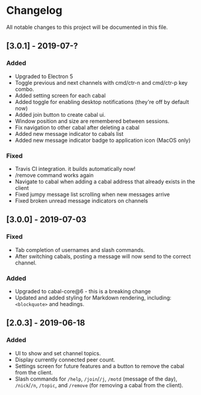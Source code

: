 # Changelog

All notable changes to this project will be documented in this file.

## [3.0.1] - 2019-07-?
### Added
- Upgraded to Electron 5
- Toggle previous and next channels with cmd/ctr-n and cmd/ctr-p key combo.
- Added setting screen for each cabal
- Added toggle for enabling desktop notifications (they're off by default now)
- Added join button to create cabal ui.
- Window position and size are remembered between sessions.
- Fix navigation to other cabal after deleting a cabal
- Added new message indicator to cabals list
- Added new message indicator badge to application icon (MacOS only)
### Fixed
- Travis CI integration. it builds automatically now!
- /remove command works again
- Navigate to cabal when adding a cabal address that already exists in the client
- Fixed jumpy message list scrolling when new messages arrive
- Fixed broken unread message indicators on channels

## [3.0.0] - 2019-07-03
### Fixed
- Tab completion of usernames and slash commands.
- After switching cabals, posting a message will now send to the correct channel.

### Added
- Upgraded to cabal-core@6 - this is a breaking change
- Updated and added styling for Markdown rendering, including: `<blockquote>` and headings.

## [2.0.3] - 2019-06-18
### Added
- UI to show and set channel topics.
- Display currently connected peer count.
- Settings screen for future features and a button to remove the cabal from the client.
- Slash commands for `/help`, `/join`/`/j`, `/motd` (message of the day), `/nick`/`/n`, `/topic`, and `/remove` (for removing a cabal from the client).